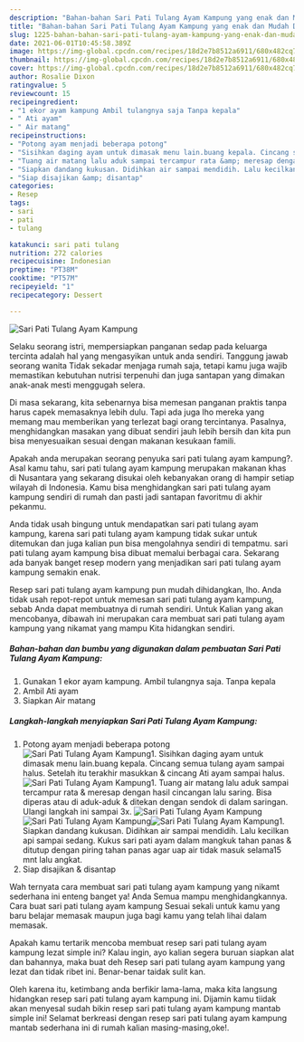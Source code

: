 ```yaml
---
description: "Bahan-bahan Sari Pati Tulang Ayam Kampung yang enak dan Mudah Dibuat"
title: "Bahan-bahan Sari Pati Tulang Ayam Kampung yang enak dan Mudah Dibuat"
slug: 1225-bahan-bahan-sari-pati-tulang-ayam-kampung-yang-enak-dan-mudah-dibuat
date: 2021-06-01T10:45:58.389Z
image: https://img-global.cpcdn.com/recipes/18d2e7b8512a6911/680x482cq70/sari-pati-tulang-ayam-kampung-foto-resep-utama.jpg
thumbnail: https://img-global.cpcdn.com/recipes/18d2e7b8512a6911/680x482cq70/sari-pati-tulang-ayam-kampung-foto-resep-utama.jpg
cover: https://img-global.cpcdn.com/recipes/18d2e7b8512a6911/680x482cq70/sari-pati-tulang-ayam-kampung-foto-resep-utama.jpg
author: Rosalie Dixon
ratingvalue: 5
reviewcount: 15
recipeingredient:
- "1 ekor ayam kampung Ambil tulangnya saja Tanpa kepala"
- " Ati ayam"
- " Air matang"
recipeinstructions:
- "Potong ayam menjadi beberapa potong"
- "Sisihkan daging ayam untuk dimasak menu lain.buang kepala. Cincang semua tulang ayam sampai halus. Setelah itu terakhir masukkan &amp; cincang Ati ayam sampai halus."
- "Tuang air matang lalu aduk sampai tercampur rata &amp; meresap dengan hasil cincangan lalu saring. Bisa diperas atau di aduk-aduk &amp; ditekan dengan sendok di dalam saringan. Ulangi langkah ini sampai 3x."
- "Siapkan dandang kukusan. Didihkan air sampai mendidih. Lalu kecilkan api sampai sedang. Kukus sari pati ayam dalam mangkuk tahan panas &amp; ditutup dengan piring tahan panas agar uap air tidak masuk selama15 mnt lalu angkat."
- "Siap disajikan &amp; disantap"
categories:
- Resep
tags:
- sari
- pati
- tulang

katakunci: sari pati tulang 
nutrition: 272 calories
recipecuisine: Indonesian
preptime: "PT38M"
cooktime: "PT57M"
recipeyield: "1"
recipecategory: Dessert

---
```



![Sari Pati Tulang Ayam Kampung](https://img-global.cpcdn.com/recipes/18d2e7b8512a6911/680x482cq70/sari-pati-tulang-ayam-kampung-foto-resep-utama.jpg)

Selaku seorang istri, mempersiapkan panganan sedap pada keluarga tercinta adalah hal yang mengasyikan untuk anda sendiri. Tanggung jawab seorang  wanita Tidak sekadar menjaga rumah saja, tetapi kamu juga wajib memastikan kebutuhan nutrisi terpenuhi dan juga santapan yang dimakan anak-anak mesti menggugah selera.

Di masa  sekarang, kita sebenarnya bisa memesan panganan praktis tanpa harus capek memasaknya lebih dulu. Tapi ada juga lho mereka yang memang mau memberikan yang terlezat bagi orang tercintanya. Pasalnya, menghidangkan masakan yang dibuat sendiri jauh lebih bersih dan kita pun bisa menyesuaikan sesuai dengan makanan kesukaan famili. 



Apakah anda merupakan seorang penyuka sari pati tulang ayam kampung?. Asal kamu tahu, sari pati tulang ayam kampung merupakan makanan khas di Nusantara yang sekarang disukai oleh kebanyakan orang di hampir setiap wilayah di Indonesia. Kamu bisa menghidangkan sari pati tulang ayam kampung sendiri di rumah dan pasti jadi santapan favoritmu di akhir pekanmu.

Anda tidak usah bingung untuk mendapatkan sari pati tulang ayam kampung, karena sari pati tulang ayam kampung tidak sukar untuk ditemukan dan juga kalian pun bisa mengolahnya sendiri di tempatmu. sari pati tulang ayam kampung bisa dibuat memalui berbagai cara. Sekarang ada banyak banget resep modern yang menjadikan sari pati tulang ayam kampung semakin enak.

Resep sari pati tulang ayam kampung pun mudah dihidangkan, lho. Anda tidak usah repot-repot untuk memesan sari pati tulang ayam kampung, sebab Anda dapat membuatnya di rumah sendiri. Untuk Kalian yang akan mencobanya, dibawah ini merupakan cara membuat sari pati tulang ayam kampung yang nikamat yang mampu Kita hidangkan sendiri.

<!--inarticleads1-->

##### Bahan-bahan dan bumbu yang digunakan dalam pembuatan Sari Pati Tulang Ayam Kampung:

1. Gunakan 1 ekor ayam kampung. Ambil tulangnya saja. Tanpa kepala
1. Ambil  Ati ayam
1. Siapkan  Air matang




<!--inarticleads2-->

##### Langkah-langkah menyiapkan Sari Pati Tulang Ayam Kampung:

1. Potong ayam menjadi beberapa potong
<img src="https://img-global.cpcdn.com/steps/cdecfbbc7486c7b3/160x128cq70/sari-pati-tulang-ayam-kampung-langkah-memasak-1-foto.jpg" alt="Sari Pati Tulang Ayam Kampung">1. Sisihkan daging ayam untuk dimasak menu lain.buang kepala. Cincang semua tulang ayam sampai halus. Setelah itu terakhir masukkan &amp; cincang Ati ayam sampai halus.
<img src="https://img-global.cpcdn.com/steps/bd6666b6e18d119b/160x128cq70/sari-pati-tulang-ayam-kampung-langkah-memasak-2-foto.jpg" alt="Sari Pati Tulang Ayam Kampung">1. Tuang air matang lalu aduk sampai tercampur rata &amp; meresap dengan hasil cincangan lalu saring. Bisa diperas atau di aduk-aduk &amp; ditekan dengan sendok di dalam saringan. Ulangi langkah ini sampai 3x.
<img src="https://img-global.cpcdn.com/steps/3de09561ecca2167/160x128cq70/sari-pati-tulang-ayam-kampung-langkah-memasak-3-foto.jpg" alt="Sari Pati Tulang Ayam Kampung"><img src="https://img-global.cpcdn.com/steps/9fc8522961732e96/160x128cq70/sari-pati-tulang-ayam-kampung-langkah-memasak-3-foto.jpg" alt="Sari Pati Tulang Ayam Kampung"><img src="https://img-global.cpcdn.com/steps/009e845526ccceb1/160x128cq70/sari-pati-tulang-ayam-kampung-langkah-memasak-3-foto.jpg" alt="Sari Pati Tulang Ayam Kampung">1. Siapkan dandang kukusan. Didihkan air sampai mendidih. Lalu kecilkan api sampai sedang. Kukus sari pati ayam dalam mangkuk tahan panas &amp; ditutup dengan piring tahan panas agar uap air tidak masuk selama15 mnt lalu angkat.
1. Siap disajikan &amp; disantap




Wah ternyata cara membuat sari pati tulang ayam kampung yang nikamt sederhana ini enteng banget ya! Anda Semua mampu menghidangkannya. Cara buat sari pati tulang ayam kampung Sesuai sekali untuk kamu yang baru belajar memasak maupun juga bagi kamu yang telah lihai dalam memasak.

Apakah kamu tertarik mencoba membuat resep sari pati tulang ayam kampung lezat simple ini? Kalau ingin, ayo kalian segera buruan siapkan alat dan bahannya, maka buat deh Resep sari pati tulang ayam kampung yang lezat dan tidak ribet ini. Benar-benar taidak sulit kan. 

Oleh karena itu, ketimbang anda berfikir lama-lama, maka kita langsung hidangkan resep sari pati tulang ayam kampung ini. Dijamin kamu tiidak akan menyesal sudah bikin resep sari pati tulang ayam kampung mantab simple ini! Selamat berkreasi dengan resep sari pati tulang ayam kampung mantab sederhana ini di rumah kalian masing-masing,oke!.

